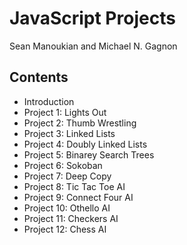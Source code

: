 # JavaScript Projects

Sean Manoukian and Michael N. Gagnon

## Contents

* Introduction
* Project 1: Lights Out
* Project 2: Thumb Wrestling
* Project 3: Linked Lists
* Project 4: Doubly Linked Lists
* Project 5: Binarey Search Trees
* Project 6: Sokoban
* Project 7: Deep Copy
* Project 8: Tic Tac Toe AI
* Project 9: Connect Four AI
* Project 10: Othello AI
* Project 11: Checkers AI
* Project 12: Chess AI








